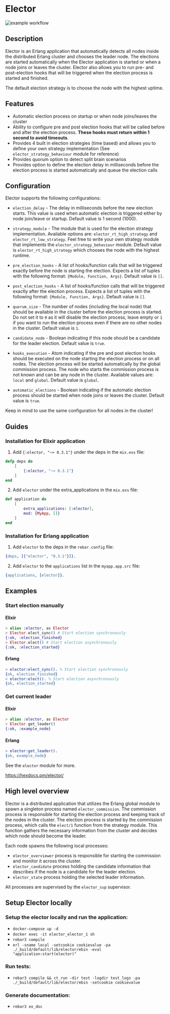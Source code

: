 # Elector

![example workflow](https://github.com/alfetahe/elector/actions/workflows/erlang.yml/badge.svg)

## Description
Elector is an Erlang application that automatically detects all nodes inside the distributed Erlang cluster and chooses the leader node.
The elections are started automatically when the Elector application is started or when a node joins or leaves the cluster.
Elector also allows you to run pre- and post-election hooks that will be triggered when the election process is started and finished.

The default election strategy is to choose the node with the highest uptime.

## Features

- Automatic election process on startup or when node joins/leaves the cluster
- Ability to configure pre and post election hooks that will be called before and after the election process. **These hooks must return within 1 second to avoid timeouts**.
- Provides 4 built in election strategies (time based) and allows you to define your own strategy implementation (See `elector_strategy_behaviour` module for reference)
- Provides quorum option to detect split brain scenarios
- Provides option to define the election delay in milliseconds before the election process is started automatically and queue the election calls

## Configuration

Elector supports the following configurations:

- `election_delay` - The delay in milliseconds before the new election starts. This value is used when automatic election is triggered either by node join/leave or startup. Default value is 1 second (1000).

- `strategy_module` - The module that is used for the election strategy implementation. Available options are: `elector_rt_high_strategy` and `elector_rt_low_strategy`. Feel free to write your own strategy module that implements the `elector_strategy_behaviour` module. Default value is `elector_rt_high_strategy` which chooses the node with the highest runtime.

- `pre_election_hooks` - A list of hooks/function calls that will be triggered exactly before the node is starting the election. Expects a list of tuples with the following format: `{Module, Function, Args}`. Default value is `[]`.

- `post_election_hooks` - A list of hooks/function calls that will be triggered exactly after the election process. Expects a list of tuples with the following format: `{Module, Function, Args}`. Default value is `[]`.

- `quorum_size` - The number of nodes (including the local node) that should be available in the cluster before the election process is started. Do not set it to `0` as it will disable the election process, leave empty or `1` if you want to run the election process even if there are no other nodes in the cluster. Default value is `1`.

- `candidate_node` - Boolean indicating if this node should be a candidate for the leader election. Default value is `true`.

- `hooks_execution` - Atom indicating if the pre and post election hooks should be executed on the node starting the election process or on all nodes. The election process will be started automatically by the global commission process. The node who starts the commission process is not known and can be any node in the cluster. Available values are: `local` and `global`. Default value is `global`.

- `automatic_elections` - Boolean indicating if the automatic election process should be started when node joins or leaves the cluster. Default value is `true`.

Keep in mind to use the same configuration for all nodes in the cluster!

## Guides

### Installation for Elixir application

1. Add `{:elector, "~> 0.3.1"}` under the deps in the `mix.exs` file:

```elixir
defp deps do
    [
        {:elector, "~> 0.3.1"}
    ]
end
```

2. Add `elector` under the extra_applications in the `mix.exs` file:

```elixir
def application do
    [
        extra_applications: [:elector],
        mod: {MyApp, []}
    ]
end
```

### Installation for Erlang application

1. Add `elector` to the deps in the `rebar.config` file:

```erlang
{deps, [{"elector", "0.3.1"}]}.
```

2. Add `elector` to the `applications` list in the `myapp.app.src` file:

```erlang
{applications, [elector]}.
```

## Examples

### Start election manually

#### Elixir
```elixir
> alias :elector, as Elector
> Elector.elect_sync() # Start election synchronously
{:ok, :election_finished}
> Elector.elect() # Start election asynchronously
{:ok, :election_started}
```
#### Erlang
```erlang
> elector:elect_sync(). % Start election synchronously
{ok, election_finished}
> elector:elect(). % Start election asynchronously
{ok, election_started}
```

### Get current leader

#### Elixir
```elixir
> alias :elector, as Elector
> Elector.get_leader()
{:ok, :example_node}
```

#### Erlang
```erlang
> elector:get_leader().
{ok, example_node}
```

See the `elector` module for more.

https://hexdocs.pm/elector/


## High level overview
Elector is a distributed application that utilizes the Erlang global module to spawn a singleton process named
`elector_commission`. The commission process is responsible for starting the election process and keeping track of the nodes in the cluster.
The election process is started by the commission process, which calls the `elect/1` function from the strategy module.
This function gathers the necessary information from the cluster and decides which node should become the leader.

Each node spawns the following local processes:
- `elector_overviewer` process is responsible for starting the commission and monitor it across the cluster.
- `elector_candidate` process holding the candidate information that describes if the node is a candidate for the leader election.
- `elector_state` process holding the selected leader information.

All processes are supervised by the `elector_sup` supervisor.


## Setup Elector locally

### Setup the elector locally and run the application:
- `docker-compose up -d`
- `docker exec -it elector_elector_1 sh`
- `rebar3 compile`
- `erl -sname local -setcookie cookievalue -pa ./_build/default/lib/elector/ebin -eval "application:start(elector)"`

### Run tests:
- `rebar3 compile && ct_run -dir test -logdir test_logs -pa ./_build/default/lib/elector/ebin -setcookie cookievalue`

### Generate documentation:
- `rebar3 ex_doc`